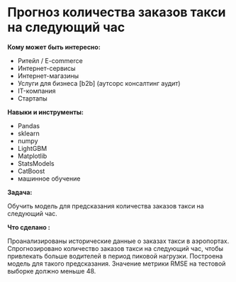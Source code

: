 # Прогноз количества заказов такси на следующий час

**Кому может быть интересно:**

- Ритейл / E-commerce
- Интернет-сервисы
- Интернет-магазины
- Услуги для бизнеса [b2b] (аутсорс консалтинг аудит)
- IT-компания
- Стартапы


**Навыки и инструменты:**

- Pandas
- sklearn
- numpy
- LightGBM
- Matplotlib
- StatsModels
- CatBoost
- машинное обучение

**Задача:** 

Обучить модель для предсказания количества заказов такси на следующий час.

**Что сделано :**

Проанализированы исторические данные о заказах такси в аэропортах.  
Спрогнозировано количество заказов такси на следующий час, чтобы привлекать больше водителей в период пиковой нагрузки. 
Построена модель для такого предсказания.
Значение метрики RMSE на тестовой выборке должно меньше 48.